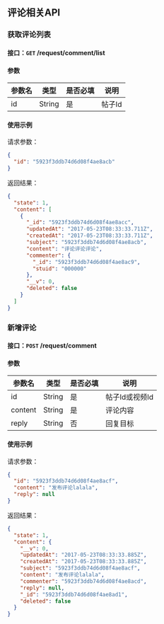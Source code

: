 ## 评论相关API
### 获取评论列表
#### 接口：`GET` /request/comment/list
#### 参数



参数名 | 类型 | 是否必填 | 说明
--- | --- | --- | ---
id | String | 是 | 帖子Id



#### 使用示例

请求参数：

```json
{
  "id": "5923f3ddb74d6d08f4ae8acb"
}
```

返回结果：

```json
{
  "state": 1,
  "content": [
    {
      "_id": "5923f3ddb74d6d08f4ae8acc",
      "updatedAt": "2017-05-23T08:33:33.711Z",
      "createdAt": "2017-05-23T08:33:33.711Z",
      "subject": "5923f3ddb74d6d08f4ae8acb",
      "content": "评论评论评论",
      "commenter": {
        "_id": "5923f3ddb74d6d08f4ae8ac9",
        "stuid": "000000"
      },
      "__v": 0,
      "deleted": false
    }
  ]
}
```
### 新增评论
#### 接口：`POST` /request/comment
#### 参数



参数名 | 类型 | 是否必填 | 说明
--- | --- | --- | ---
id | String | 是 | 帖子Id或视频Id
content | String | 是 | 评论内容
reply | String | 否 | 回复目标



#### 使用示例

请求参数：

```json
{
  "id": "5923f3ddb74d6d08f4ae8acf",
  "content": "发布评论lalala",
  "reply": null
}
```

返回结果：

```json
{
  "state": 1,
  "content": {
    "__v": 0,
    "updatedAt": "2017-05-23T08:33:33.885Z",
    "createdAt": "2017-05-23T08:33:33.885Z",
    "subject": "5923f3ddb74d6d08f4ae8acf",
    "content": "发布评论lalala",
    "commenter": "5923f3ddb74d6d08f4ae8acd",
    "reply": null,
    "_id": "5923f3ddb74d6d08f4ae8ad1",
    "deleted": false
  }
}
```